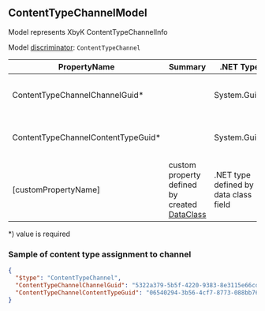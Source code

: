 <!-- generated file with tool "Kentico.Xperience.UMT.DocUtils" - edited through template "UmtModel.cshtml" -->
## ContentTypeChannelModel
Model represents XbyK ContentTypeChannelInfo

Model [discriminator](../UmtModel.md#discriminator): `ContentTypeChannel`

|PropertyName|Summary|.NET Type|Notes|
|---|---|---|---|
|ContentTypeChannelChannelGuid\*||System.Guid?|Reference to [ChannelInfo](../References.md#ChannelInfo) on property ContentTypeChannelChannelID **required**|
|ContentTypeChannelContentTypeGuid\*||System.Guid?|Reference to [DataClassInfo](../References.md#DataClassInfo) on property ContentTypeChannelContentTypeID **required**|
|[customPropertyName]|custom property defined by created [DataClass](./DataClassModel.md)|.NET type defined by data class field||

<p>*) value is required</p>


### Sample of content type assignment to channel

```json
{
  "$type": "ContentTypeChannel",
  "ContentTypeChannelChannelGuid": "5322a379-5b5f-4220-9383-8e3115e66cd3",
  "ContentTypeChannelContentTypeGuid": "06540294-3b56-4cf7-8773-088bb766ac23"
}
```
